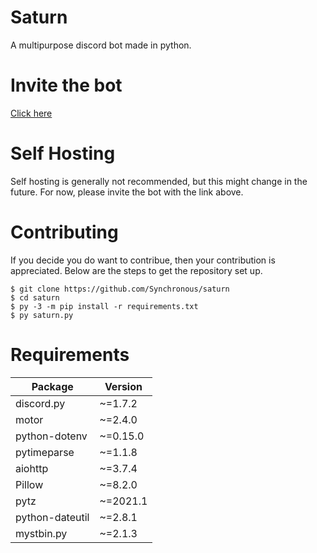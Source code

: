 # Saturn
A multipurpose discord bot made in python.

# Invite the bot
[Click here](https://discord.com/oauth2/authorize?client_id=799328036662935572&permissions=8&scope=bot)

# Self Hosting
Self hosting is generally not recommended, but this might change in the future. For now, please invite the bot with the link above.

# Contributing
If you decide you do want to contribue, then your contribution is appreciated.
Below are the steps to get the repository set up.
```
$ git clone https://github.com/Synchronous/saturn
$ cd saturn
$ py -3 -m pip install -r requirements.txt
$ py saturn.py
```

# Requirements
|Package   |Version   |
|---|---|
|discord.py     |~=1.7.2 |
|motor          |~=2.4.0 | 
|python-dotenv  |~=0.15.0| 
|pytimeparse    |~=1.1.8 | 
|aiohttp        |~=3.7.4 | 
|Pillow         |~=8.2.0 | 
|pytz           |~=2021.1|
|python-dateutil|~=2.8.1 |
|mystbin.py     |~=2.1.3 |
